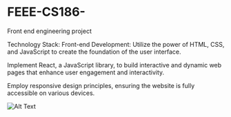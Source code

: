 # FEEE-CS186-
Front end engineering project

Technology Stack:
Front-end Development:
Utilize the power of HTML, CSS, and JavaScript to create the foundation of the user interface.

Implement React, a JavaScript library, to build interactive and dynamic web pages that enhance user engagement and interactivity.

Employ responsive design principles, ensuring the website is fully accessible on various devices.


![Alt Text](https://github.com/Aakashsedha/FEEE-CS186-/blob/main/Screenshot%202023-10-25%20212858.png)

